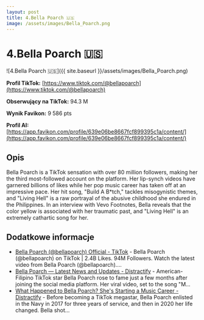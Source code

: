```yaml
---
layout: post
title: 4.Bella Poarch 🇺🇸
image: /assets/images/Bella_Poarch.png
---
```


# 4.Bella Poarch 🇺🇸

![4.Bella Poarch 🇺🇸]({{ site.baseurl }}/assets/images/Bella_Poarch.png)

**Profil TikTok:** [https://www.tiktok.com/@bellapoarch](https://www.tiktok.com/@bellapoarch)

**Obserwujący na TikTok:** 94.3 M

**Wynik Favikon:** 9 586 pts

**Profil AI:** [https://app.favikon.com/profile/639e06be8667fcf899395c1a/content/](https://app.favikon.com/profile/639e06be8667fcf899395c1a/content/)

## Opis

Bella Poarch is a TikTok sensation with over 80 million followers, making her the third most-followed account on the platform. Her lip-synch videos have garnered billions of likes while her pop music career has taken off at an impressive pace. Her hit song, "Build A B*tch," tackles misogynistic themes, and "Living Hell" is a raw portrayal of the abusive childhood she endured in the Philippines. In an interview with Vevo Footnotes, Bella reveals that the color yellow is associated with her traumatic past, and "Living Hell" is an extremely cathartic song for her.

## Dodatkowe informacje

- [Bella Poarch (@bellapoarch) Official - TikTok](https://www.tiktok.com/@bellapoarch) - Bella Poarch (@bellapoarch) on TikTok | 2.4B Likes. 94M Followers. Watch the latest video from Bella Poarch (@bellapoarch)....
- [Bella Poarch — Latest News and Updates - Distractify](https://www.distractify.com/t/bella-poarch) - American-Filipino TikTok star Bella Poarch rose to fame just a few months after joining the social media platform. Her viral video, set to the song "M...
- [What Happened to Bella Poarch? She's Starting a Music Career - Distractify](https://www.distractify.com/p/what-happened-to-bella-poarch) - Before becoming a TikTok megastar, Bella Poarch enlisted in the Navy in 2017 for three years of service, and then in 2020 her life changed. Bella shot...

